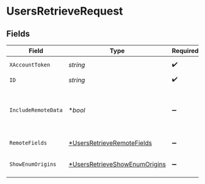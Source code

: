 # UsersRetrieveRequest


## Fields

| Field                                                                                            | Type                                                                                             | Required                                                                                         | Description                                                                                      |
| ------------------------------------------------------------------------------------------------ | ------------------------------------------------------------------------------------------------ | ------------------------------------------------------------------------------------------------ | ------------------------------------------------------------------------------------------------ |
| `XAccountToken`                                                                                  | *string*                                                                                         | :heavy_check_mark:                                                                               | Token identifying the end user.                                                                  |
| `ID`                                                                                             | *string*                                                                                         | :heavy_check_mark:                                                                               | N/A                                                                                              |
| `IncludeRemoteData`                                                                              | **bool*                                                                                          | :heavy_minus_sign:                                                                               | Whether to include the original data Merge fetched from the third-party to produce these models. |
| `RemoteFields`                                                                                   | [*UsersRetrieveRemoteFields](../../models/operations/usersretrieveremotefields.md)               | :heavy_minus_sign:                                                                               | Deprecated. Use show_enum_origins.                                                               |
| `ShowEnumOrigins`                                                                                | [*UsersRetrieveShowEnumOrigins](../../models/operations/usersretrieveshowenumorigins.md)         | :heavy_minus_sign:                                                                               | Which fields should be returned in non-normalized form.                                          |